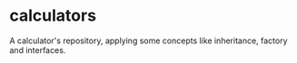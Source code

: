 # calculators
A calculator's repository, applying some concepts like inheritance, factory and interfaces.
